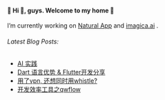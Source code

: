 
#### 🌟 Hi 👋, guys. Welcome to my home 🌟
I’m currently working on [Natural App](https://apps.apple.com/us/app/natural-imagine-simplicity/id1521375720) and [imagica.ai](https://get.imagica.ai/) .
  
###### Latest Blog Posts:
* [AI 实践](https://www.yuque.com/wangym0203/auh6f6/krzq93dr6crg8b0g)
* [Dart 语言优势 & Flutter开发分享](https://www.yuque.com/wangym0203/auh6f6/kb4pvzy084aaglzg)
* [用了vpn, 还想同时用whistle?](https://www.yuque.com/wangym0203/auh6f6/rug76vscpwx4otbm)
* [开发效率工具之qwflow](https://www.yuque.com/wangym0203/auh6f6/whuh8suw5dnf0wlh)
